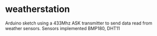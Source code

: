 # weatherstation

Arduino sketch using a 433Mhz ASK transmitter to send data read from weather sensors.
Sensors implemented BMP180, DHT11